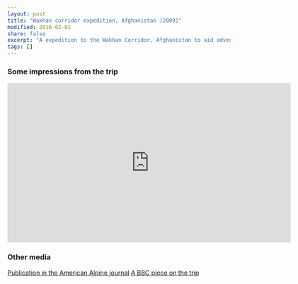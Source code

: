 ```yaml
---
layout: post
title: "Wakhan corridor expedition, Afghanistan [2009]"
modified: 2016-02-01
share: false
excerpt: "A expedition to the Wakhan Corridor, Afghanistan to aid adventure tourim initiative"
tags: []
---
```




### Some impressions from the trip
<iframe width="640" height="360" src="https://www.youtube.com/watch?v=m6iH-3YRCxM" frameborder="0" allowfullscreen></iframe>

### Other media
<a href="http://publications.americanalpineclub.org/articles/12201025500/Koh-i-Beefy-ca-5400m">  Publication in the American Alpine journal</a>
<a href="http://news.bbc.co.uk/2/hi/uk_news/scotland/8535351.stm">A BBC piece on the trip</a>